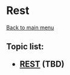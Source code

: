 <H1>Rest</h1>

[Back to main menu](..%2FREADME.md)

<h2>

Topic list:
* [REST](education%2FREST.md) (TBD)

</h2>